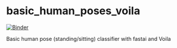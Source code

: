 # basic_human_poses_voila

[![Binder](https://mybinder.org/badge_logo.svg)](https://mybinder.org/v2/gh/markelek/basic_human_poses_voila/HEAD?urlpath=%2Fvoila%2Frender%2Fbasic_human_poses_classifier.ipynb)

Basic human pose (standing/sitting) classifier with fastai and Voila
